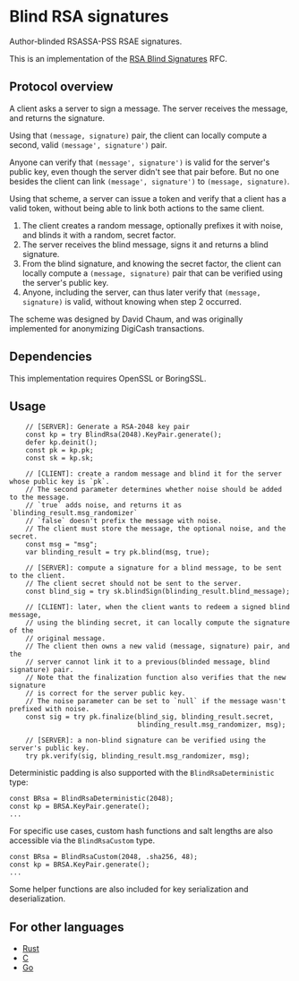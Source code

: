# Blind RSA signatures

Author-blinded RSASSA-PSS RSAE signatures.

This is an implementation of the [RSA Blind Signatures](https://www.rfc-editor.org/rfc/rfc9474.html) RFC.

## Protocol overview

A client asks a server to sign a message. The server receives the message, and returns the signature.

Using that `(message, signature)` pair, the client can locally compute a second, valid `(message', signature')` pair.

Anyone can verify that `(message', signature')` is valid for the server's public key, even though the server didn't see that pair before.
But no one besides the client can link `(message', signature')` to `(message, signature)`.

Using that scheme, a server can issue a token and verify that a client has a valid token, without being able to link both actions to the same client.

1. The client creates a random message, optionally prefixes it with noise, and blinds it with a random, secret factor.
2. The server receives the blind message, signs it and returns a blind signature.
3. From the blind signature, and knowing the secret factor, the client can locally compute a `(message, signature)` pair that can be verified using the server's public key.
4. Anyone, including the server, can thus later verify that `(message, signature)` is valid, without knowing when step 2 occurred.

The scheme was designed by David Chaum, and was originally implemented for anonymizing DigiCash transactions.

## Dependencies

This implementation requires OpenSSL or BoringSSL.

## Usage

```zig
    // [SERVER]: Generate a RSA-2048 key pair
    const kp = try BlindRsa(2048).KeyPair.generate();
    defer kp.deinit();
    const pk = kp.pk;
    const sk = kp.sk;

    // [CLIENT]: create a random message and blind it for the server whose public key is `pk`.
    // The second parameter determines whether noise should be added to the message.
    // `true` adds noise, and returns it as `blinding_result.msg_randomizer`
    // `false` doesn't prefix the message with noise.
    // The client must store the message, the optional noise, and the secret.
    const msg = "msg";
    var blinding_result = try pk.blind(msg, true);

    // [SERVER]: compute a signature for a blind message, to be sent to the client.
    // The client secret should not be sent to the server.
    const blind_sig = try sk.blindSign(blinding_result.blind_message);

    // [CLIENT]: later, when the client wants to redeem a signed blind message,
    // using the blinding secret, it can locally compute the signature of the
    // original message.
    // The client then owns a new valid (message, signature) pair, and the
    // server cannot link it to a previous(blinded message, blind signature) pair.
    // Note that the finalization function also verifies that the new signature
    // is correct for the server public key.
    // The noise parameter can be set to `null` if the message wasn't prefixed with noise.
    const sig = try pk.finalize(blind_sig, blinding_result.secret,
                                blinding_result.msg_randomizer, msg);

    // [SERVER]: a non-blind signature can be verified using the server's public key.
    try pk.verify(sig, blinding_result.msg_randomizer, msg);
```

Deterministic padding is also supported with the `BlindRsaDeterministic` type:

```zig
const BRsa = BlindRsaDeterministic(2048);
const kp = BRSA.KeyPair.generate();
...
```

For specific use cases, custom hash functions and salt lengths are also accessible via the `BlindRsaCustom` type.

```zig
const BRsa = BlindRsaCustom(2048, .sha256, 48);
const kp = BRSA.KeyPair.generate();
...
```

Some helper functions are also included for key serialization and deserialization.

## For other languages

* [Rust](https://github.com/jedisct1/rust-blind-rsa-signatures)
* [C](https://github.com/jedisct1/blind-rsa-signatures)
* [Go](https://github.com/cloudflare/circl/tree/master/blindsign)
